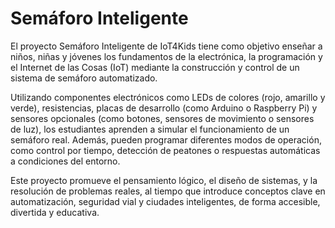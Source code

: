 # Semáforo Inteligente

El proyecto Semáforo Inteligente de IoT4Kids tiene como objetivo enseñar a niños, niñas y jóvenes los fundamentos de la electrónica, la programación y el Internet de las Cosas (IoT) mediante la construcción y control de un sistema de semáforo automatizado.

Utilizando componentes electrónicos como LEDs de colores (rojo, amarillo y verde), resistencias, placas de desarrollo (como Arduino o Raspberry Pi) y sensores opcionales (como botones, sensores de movimiento o sensores de luz), los estudiantes aprenden a simular el funcionamiento de un semáforo real. Además, pueden programar diferentes modos de operación, como control por tiempo, detección de peatones o respuestas automáticas a condiciones del entorno.

Este proyecto promueve el pensamiento lógico, el diseño de sistemas, y la resolución de problemas reales, al tiempo que introduce conceptos clave en automatización, seguridad vial y ciudades inteligentes, de forma accesible, divertida y educativa.
